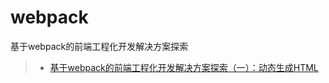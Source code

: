# webpack
基于webpack的前端工程化开发解决方案探索
> * [基于webpack的前端工程化开发解决方案探索（一）：动态生成HTML](http://www.cnblogs.com/souvenir/p/5015418.html)
